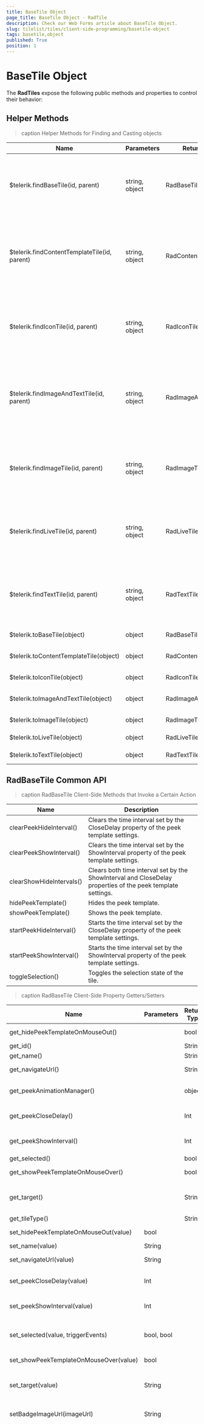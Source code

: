```yaml
---
title: BaseTile Object
page_title: BaseTile Object - RadTile
description: Check our Web Forms article about BaseTile Object.
slug: tilelist/tiles/client-side-programming/basetile-object
tags: basetile,object
published: True
position: 1
---
```


# BaseTile Object



The **RadTiles** expose the following public methods and properties to control their behavior:

## Helper Methods


>caption Helper Methods for Finding and Casting objects

| Name | Parameters | Return Type | Description |
| ------ | ------ | ------ | ------ |
|$telerik.findBaseTile(id, parent)|string, object|RadBaseTile|Finds a RadBaseTile instance. The first passed parameter is the string that contains ID of the RadBaseTile to find and the second one is the component or element that contains it.|
|$telerik.findContentTemplateTile(id, parent)|string, object|RadContentTemplateTile|Finds a RadContentTemplateTile instance. The first passed parameter is the string that contains ID of the RadContentTemplateTile to find and the second one is the component or element that contains it.|
|$telerik.findIconTile(id, parent)|string, object|RadIconTile|Finds a RadIconTile instance. The first passed parameter is the string that contains ID of the RadIconTile to find and the second one is the component or element that contains it.|
|$telerik.findImageAndTextTile(id, parent)|string, object|RadImageAndTextTile|Finds a RadImageAndTextTile instance. The first passed parameter is the string that contains ID of the RadImageAndTextTile to find and the second one is the component or element that contains it.|
|$telerik.findImageTile(id, parent)|string, object|RadImageTile|Finds a RadImageTile instance. The first passed parameter is the string that contains ID of the RadImageTile to find and the second one is the component or element that contains it.|
|$telerik.findLiveTile(id, parent)|string, object|RadLiveTile|Finds a RadLiveTile instance. The first passed parameter is the string that contains ID of the RadLiveTile to find and the second one is the component or element that contains it.|
|$telerik.findTextTile(id, parent)|string, object|RadTextTile|Finds a RadTextTile instance. The first passed parameter is the string that contains ID of the RadTextTile to find and the second one is the component or element that contains it.|
|$telerik.toBaseTile(object)|object|RadBaseTile|Casts an object to a RadBaseTile instance.|
|$telerik.toContentTemplateTile(object)|object|RadContentTemplateTile|Casts an object to a RadContentTemplateTile instance.|
|$telerik.toIconTile(object)|object|RadIconTile|Casts an object to a RadIconTile instance.|
|$telerik.toImageAndTextTile(object)|object|RadImageAndTextTile|Casts an object to a RadImageAndTextTile instance.|
|$telerik.toImageTile(object)|object|RadImageTile|Casts an object to a RadImageTile instance.|
|$telerik.toLiveTile(object)|object|RadLiveTile|Casts an object to a RadLiveTile instance.|
|$telerik.toTextTile(object)|object|RadTextTile|Casts an object to a RadTextTile instance.|

## RadBaseTile Common API


>caption RadBaseTile Client-Side Methods that Invoke a Certain Action

| Name | Description |
| ------ | ------ |
|clearPeekHideInterval()|Clears the time interval set by the CloseDelay property of the peek template settings.|
|clearPeekShowInterval()|Clears the time interval set by the ShowInterval property of the peek template settings.|
|clearShowHideIntervals()|Clears both time interval set by the ShowInterval and CloseDelay properties of the peek template settings.|
|hidePeekTemplate()|Hides the peek template.|
|showPeekTemplate()|Shows the peek template.|
|startPeekHideInterval()|Starts the time interval set by the CloseDelay property of the peek template settings.|
|startPeekShowInterval()|Starts the time interval set by the ShowInterval property of the peek template settings.|
|toggleSelection()|Toggles the selection state of the tile.|


>caption RadBaseTile Client-Side Property Getters/Setters

| Name | Parameters | Return Type | Description |
| ------ | ------ | ------ | ------ |
|get_hidePeekTemplateOnMouseOut()||bool|Returns if the peek template should be hidden on mouse out.|
|get_id()||String|Returns the Id property of a tile.|
|get_name()||String|Returns the Name property of a tile.|
|get_navigateUrl()||String|Gets the URL of the page to navigate to, without posting the page back to the server.|
|get_peekAnimationManager()||object|Returns the PeekAnimationManager responsible for showing / hiding the peek template.|
|get_peekCloseDelay()||Int|Sets the interval after which the peek template is hidden, the interval is in milliseconds.|
|get_peekShowInterval()||Int|Returns the the interval after which the peek template is shown, the interval is in milliseconds.|
|get_selected()||bool|Returns if the tile is selected.|
|get_showPeekTemplateOnMouseOver()||bool|Returns true if the peek template should be shown on mouse over.|
|get_target()||String|Gets the target window or frame in which to display the Web page content linked to when the NavigateUrl property when the control is clicked.|
|get_tileType()||String|Returns the name of the tile type.|
|set_hidePeekTemplateOnMouseOut(value)|bool||Sets if the peek template should be hidden on mouse out.|
|set_name(value)|String||Sets the Name property of a tile.|
|set_navigateUrl(value)|String||Sets the URL of the page to navigate to, without posting the page back to the server.|
|set_peekCloseDelay(value)|Int||Sets the interval after which the peek template is hidden, the interval is in milliseconds.|
|set_peekShowInterval(value)|Int||Sets the interval after which the peek template is shown, the interval is in milliseconds.|
|set_selected(value, triggerEvents)|bool, bool||Sets the selected state of the tile. If the second passed parameter is false the selecting and selected client events are not fired.|
|set_showPeekTemplateOnMouseOver(value)|bool||Sets if the peek template should be shown on mouse over.|
|set_target(value)|String||Sets the target window or frame in which to display the Web page content linked to when the NavigateUrl property when the control is clicked.|
|setBadgeImageUrl(imageUrl)|String||Sets the **imageUrl** property of the tile's badge and updates the image in the bottom right corner of the tile.|
|setBadgePredefinedType(predefindedType)|Int||Sets the **predefinedType** property of the tile's badge and updates the type of the badge. The `Telerik.Web.UI.TileBadgeType` enum can be used instead of an integer, where: 0 = Telerik.Web.UI.TileBadgeType.**None** mode, 1 = Telerik.Web.UI.TileBadgeType.**Activity** mode, 2 = Telerik.Web.UI.TileBadgeType.**Alert** mode, 3 = Telerik.Web.UI.TileBadgeType.**Attention** mode, 4 = Telerik.Web.UI.TileBadgeType.**Available** mode, 5 = Telerik.Web.UI.TileBadgeType.**Away** mode, 6 = Telerik.Web.UI.TileBadgeType.**Busy** mode, 7 = Telerik.Web.UI.TileBadgeType.**Error** mode, 8 = Telerik.Web.UI.TileBadgeType.**NewMessage** mode, 9 = Telerik.Web.UI.TileBadgeType.**Paused** mode, 10 = Telerik.Web.UI.TileBadgeType.**Playing** mode, 11 = Telerik.Web.UI.TileBadgeType.**Unavailable** mode.|
|setBadgeValue(value)|Int||Sets the **value** property of the tile's badge and updates the number displayed in the bottom right corner of the tile.|
|setTitleImageUrl(imageUrl)|String||Updates the title image in the bottom left corner of the tile.|
|setTitleText(text)|String||Updates the title text displayed in the bottom left corner of the tile.|


>caption RadBaseTile Client-side Methods for Working With Events

| Name | Parameters | Description |
| ------ | ------ | ------ |
|add_clicked()|Function|Adds a handler for the clicked tile client event.|
|add_clicking()|Function|Adds a handler for the clicking tile client event.|
|add_selected()|Function|Adds a handler for the selected tile client event.|
|add_selecting()|Function|Adds a handler for the selecting tile client event.|
|remove_clicked()|Function|Removes a handler for the clicked tile client event.|
|remove_clicking()|Function|Removes a handler for the clicking tile client event.|
|remove_selected()|Function|Removes a handler for the selected tile client event.|
|remove_selecting()|Function|Removes a handler for the selecting tile client event.|

# See Also

 * [RadTextTile Specific API]({%slug tilelist/tiles/client-side-programming/texttile-object%})
